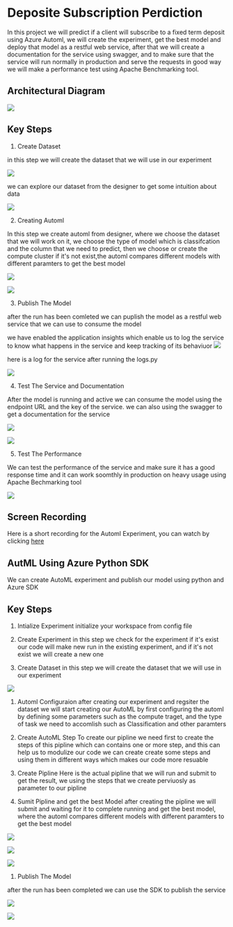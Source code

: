 # Deposite Subscription Perdiction

In this project we will predict if a client will subscribe to a fixed term deposit using Azure Automl, we will create the experiment, get the best model and deploy that model as a restful web service, after that we will create a documentation for the service using swagger, and to make sure that the service will run normally in production and serve the requests in good way we will make a performance test using Apache Benchmarking tool.

## Architectural Diagram

![](AzureML.jpeg)


## Key Steps

1. Create Dataset 

in this step we will create the dataset that we will use in our experiment 

![](screen_shots/RegisterdDataSets.png)

we can explore our dataset from the designer to get some intuition about data

![](screen_shots/DataSet.png)

2. Creating Automl

In this step we create automl from designer, where we choose the dataset that we will work on it, we choose the type of model which is classifcation and the column that we need to predict, then we choose or create the compute cluster if it's not exist,the automl compares different models with different paramters to get the best model 

![](screen_shots/Experiment2.png)

![](screen_shots/Experiment.png)


3. Publish The Model

after the run has been comleted we can puplish the model as a restful web service that we can use to consume the model

we have enabled the application insights which enable us to log the service to know what happens in the service and keep tracking of its behaviuor
![](screen_shots/ApplicationInsightsEnabled.png)

here is a log for the service after running the logs.py 

![](screen_shots/Logs.png)

4. Test The Service and Documentation

After the model is running and active we can consume the model using the endpoint URL and the key of the service. we can also using the swagger to get a documentation for the service


![](screen_shots/Swagger.png)

![](screen_shots/endpoint.png)

5. Test The Performance

We can test the performance of the service and make sure it has a good response time and it can work soomthly in production on heavy usage using Apache Bechmarking tool

![](screen_shots/Benchmark1.png)

## Screen Recording

Here is a short recording for the Automl Experiment, you can watch by clicking [here](https://www.youtube.com/watch?v=6XTS1KLii2k&feature=youtu.be)


## AutML Using Azure Python SDK

We can create AutoML experiment and publish our model using python and Azure SDK

## Key Steps
1. Intialize Experiment
initialize your workspace from config file

2. Create Experiment
in this step we check for the experiment if it's exist our code will make new run in the existing experiment, and if it's not exist we will create a new one


1. Create Dataset 
in this step we will create the dataset that we will use in our experiment 

![](screen_shots/pipline/dataset.png)


1. Automl Configuraion
after creating our experiment and regsiter the dataset we will start creating our AutoML by first configuring the automl by defining some parameters such as the compute traget, and the type of task we need to accomlish such as Classification and other paramters
5. Create AutoML Step
To create our pipline we need first to create the steps of this pipline which can contains one or more step, and this can help us to modulize our code we can create create some steps and using them in different ways which makes our code more resuable

6. Create Pipline
Here is the actual pipline that we will run and submit to get the result, we using the steps that we create perviuosly as parameter to our pipline

7. Sumit Pipline and get the best Model
after creating the pipline we will submit and waiting for it to complete running and get the best model, where the automl compares different models with different paramters to get the best model 

![](screen_shots/pipline/wedget.png)

![](screen_shots/CompletedExperiments.png)

![](screen_shots/pipline/sechedulerun.png)

1. Publish The Model

after the run has been completed we can use the SDK to publish the service

![](screen_shots/pipline/endpointpipline.png)

![](screen_shots/pipline/restfulservice.png)
